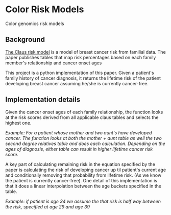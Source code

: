 # Color Risk Models

Color genomics risk models

## Background

[The Claus risk model](https://www.ncbi.nlm.nih.gov/pubmed/8299086) is a model
of breast cancer risk from familial data. The paper publishes tables that map risk
percentages based on each family member's relationship and cancer onset ages

This project is a python implementation of this paper. Given a patient's family
history of cancer diagnosis, it returns the lifetime risk of the patient
developing breast cancer assuming he/she is currently cancer-free.

## Implementation details

Given the cancer onset ages of each family relationship, the function
looks at the risk scores derived from all applicable claus tables
and selects the highest one.

_Example: For a patient whose mother and two aunt's have developed cancer._
_The function looks at both the mother + aunt table as well the two second degree_
_relatives table and does each calculation. Depending on the ages of diagnosis,_
_either table can result in higher lifetime cancer risk score._

A key part of calculating remaining risk in the equation specified by the paper
is calculating the risk of developing cancer up til patient's current
age and conditionally removing that probability from lifetime risk.
(As we know the patient is currently cancer-free).
One detail of this implementation is that it does a linear
interpolation between the age buckets specified in the table.

_Example: if patient is age 34 we assume the that risk is half way between the risk,_
_specified at age 29 and age 39_
